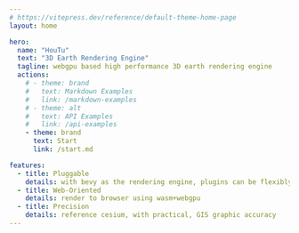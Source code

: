```yaml
---
# https://vitepress.dev/reference/default-theme-home-page
layout: home

hero:
  name: "HouTu"
  text: "3D Earth Rendering Engine"
  tagline: webgpu based high performance 3D earth rendering engine
  actions:
    # - theme: brand
    #   text: Markdown Examples
    #   link: /markdown-examples
    # - theme: alt
    #   text: API Examples
    #   link: /api-examples
    - theme: brand
      text: Start
      link: /start.md

features:
  - title: Pluggable
    details: with bevy as the rendering engine, plugins can be flexibly customized
  - title: Web-Oriented
    details: render to browser using wasm+webgpu
  - title: Precision
    details: reference cesium, with practical, GIS graphic accuracy
---
```



